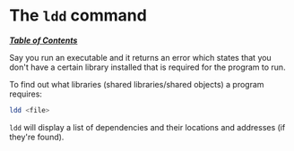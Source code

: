 # The `ldd` command

[***Table of Contents***](/README.md)

Say you run an executable and it returns an error which states that you don't
have a certain library installed that is required for the program to run.

To find out what libraries (shared libraries/shared objects) a program
requires:

```bash
ldd <file>
```

`ldd` will display a list of dependencies and their locations and addresses (if
they're found).
